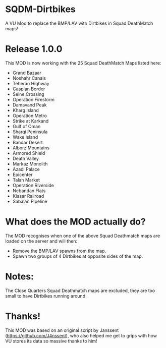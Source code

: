 # SQDM-Dirtbikes
A VU Mod to replace the BMP/LAV with Dirtbikes in Squad DeathMatch maps!

# Release 1.0.0
This MOD is now working with the 25 Squad DeathMatch Maps listed here:

- Grand Bazaar
- Noshahr Canals
- Teheran Highway
- Caspian Border
- Seine Crossing
- Operation Firestorm
- Damavand Peak
- Kharg Island
- Operation Metro
- Strike at Karkand
- Gulf of Oman
- Sharqi Peninsula
- Wake Island
- Bandar Desert
- Alborz Mountains
- Armored Shield
- Death Valley
- Markaz Monolith
- Azadi Palace
- Epicenter
- Talah Market
- Operation Riverside
- Nebandan Flats
- Kiasar Railroad
- Sabalan Pipeline

# What does the MOD actually do?
The MOD recognises when one of the above Squad Deathmatch maps are loaded on the server and will then:

- Remove the BMP/LAV spawns from the map.
- Spawn two groups of 4 Dirtbikes at opposite sides of the map.

# Notes:
The Close Quarters Squad Deathmatch maps are excluded, they are too small to have Dirtbikes running around.

# Thanks!
This MOD was based on an original script by Janssent (https://github.com/J4nssent), who also helped me get to grips with how VU stores its data so massive thanks to him!

